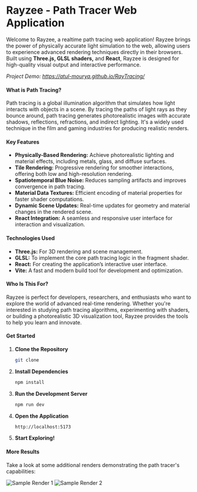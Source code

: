 # Rayzee - Path Tracer Web Application
Welcome to Rayzee, a realtime path tracing web application! Rayzee brings the power of physically accurate light simulation to the web, allowing users to experience advanced rendering techniques directly in their browsers. Built using **Three.js, GLSL shaders,** and **React**, Rayzee is designed for high-quality visual output and interactive performance.

*Project Demo: <https://atul-mourya.github.io/RayTracing/>*


#### What is Path Tracing?
Path tracing is a global illumination algorithm that simulates how light interacts with objects in a scene. By tracing the paths of light rays as they bounce around, path tracing generates photorealistic images with accurate shadows, reflections, refractions, and indirect lighting. It's a widely used technique in the film and gaming industries for producing realistic renders.

#### Key Features
- **Physically-Based Rendering:** Achieve photorealistic lighting and material effects, including metals, glass, and diffuse surfaces.
- **Tile Rendering:** Progressive rendering for smoother interactions, offering both low and high-resolution rendering.
- **Spatiotemporal Blue Noise:** Reduces sampling artifacts and improves convergence in path tracing.
- **Material Data Textures:** Efficient encoding of material properties for faster shader computations.
- **Dynamic Scene Updates:** Real-time updates for geometry and material changes in the rendered scene.
- **React Integration:** A seamless and responsive user interface for interaction and visualization.


#### Technologies Used
- **Three.js:** For 3D rendering and scene management.
- **GLSL:** To implement the core path tracing logic in the fragment shader.
- **React:** For creating the application’s interactive user interface.
- **Vite:** A fast and modern build tool for development and optimization.

#### Who Is This For?
Rayzee is perfect for developers, researchers, and enthusiasts who want to explore the world of advanced real-time rendering. Whether you're interested in studying path tracing algorithms, experimenting with shaders, or building a photorealistic 3D visualization tool, Rayzee provides the tools to help you learn and innovate.

#### Get Started

1. **Clone the Repository**
   ```bash
   git clone
    ```
2. **Install Dependencies**
    ```bash
    npm install
    ```
3. **Run the Development Server**
    ```bash
    npm run dev
    ```
4. **Open the Application**
    ```bash
    http://localhost:5173
    ```
5. **Start Exploring!**

#### More Results
Take a look at some additional renders demonstrating the path tracer's capabilities:

![Sample Render 1](public/results/result1.png)
![Sample Render 2](public/results/result2.png)